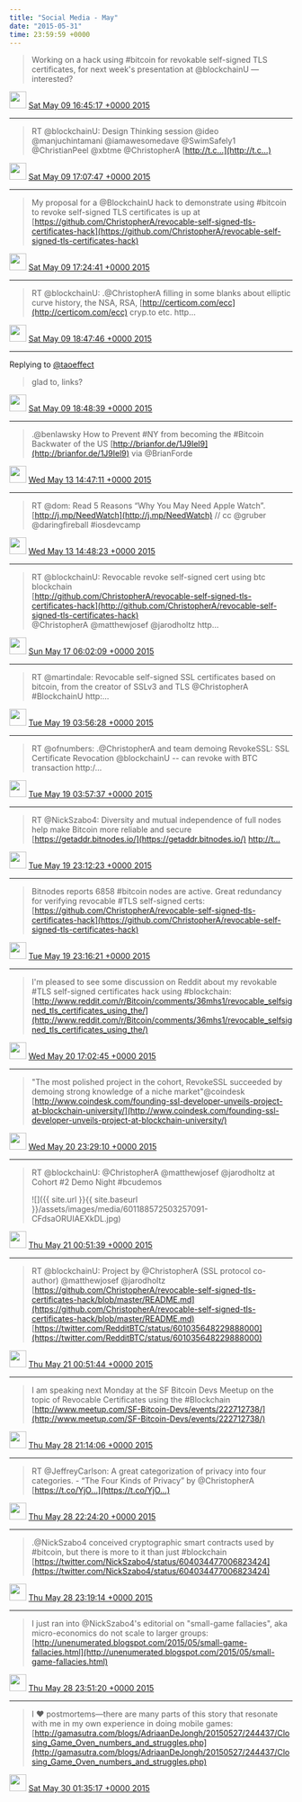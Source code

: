 ```yaml
---    
title: "Social Media - May"
date: "2015-05-31"
time: 23:59:59 +0000
---
```


> Working on a hack using #bitcoin for revokable self-signed TLS certificates, for next week's presentation at @blockchainU — interested?

<img src="{{ site.url }}{{ site.baseurl }}/assets/images/media/tweet.ico" width="30" /> [Sat May 09 16:45:17 +0000 2015](https://twitter.com/ChristopherA/status/597079905327652864)

----

> RT @blockchainU: Design Thinking session @ideo  
> @manjuchintamani @iamawesomedave @SwimSafely1 @ChristianPeel @xbtme @ChristopherA [http://t.c…](http://t.c…)

<img src="{{ site.url }}{{ site.baseurl }}/assets/images/media/tweet.ico" width="30" /> [Sat May 09 17:07:47 +0000 2015](https://twitter.com/ChristopherA/status/597085569189945344)

----

> My proposal for a @BlockchainU hack to demonstrate using #bitcoin to revoke self-signed TLS certificates is up at [https://github.com/ChristopherA/revocable-self-signed-tls-certificates-hack](https://github.com/ChristopherA/revocable-self-signed-tls-certificates-hack)

<img src="{{ site.url }}{{ site.baseurl }}/assets/images/media/tweet.ico" width="30" /> [Sat May 09 17:24:41 +0000 2015](https://twitter.com/ChristopherA/status/597089823443169281)

----

> RT @blockchainU: .@ChristopherA filling in some blanks about elliptic curve history, the NSA, RSA, [http://certicom.com/ecc](http://certicom.com/ecc) cryp.to etc. http…

<img src="{{ site.url }}{{ site.baseurl }}/assets/images/media/tweet.ico" width="30" /> [Sat May 09 18:47:46 +0000 2015](https://twitter.com/ChristopherA/status/597110729704017922)

----

Replying to [@taoeffect](https://twitter.com/taoeffect/status/597094468995579904)

> glad to, links?

<img src="{{ site.url }}{{ site.baseurl }}/assets/images/media/tweet.ico" width="30" /> [Sat May 09 18:48:39 +0000 2015](https://twitter.com/ChristopherA/status/597110953386184704)

----

> .@benlawsky How to Prevent #NY from becoming the #Bitcoin Backwater of the US [http://brianfor.de/1J9Iel9](http://brianfor.de/1J9Iel9) via @BrianForde

<img src="{{ site.url }}{{ site.baseurl }}/assets/images/media/tweet.ico" width="30" /> [Wed May 13 14:47:11 +0000 2015](https://twitter.com/ChristopherA/status/598499735230525440)

----

> RT @dom: Read 5 Reasons “Why You May Need Apple Watch”. [http://j.mp/NeedWatch](http://j.mp/NeedWatch) // cc @gruber @daringfireball #iosdevcamp

<img src="{{ site.url }}{{ site.baseurl }}/assets/images/media/tweet.ico" width="30" /> [Wed May 13 14:48:23 +0000 2015](https://twitter.com/ChristopherA/status/598500038780682240)

----

> RT @blockchainU: Revocable revoke self-signed cert using btc blockchain  
> [http://github.com/ChristopherA/revocable-self-signed-tls-certificates-hack](http://github.com/ChristopherA/revocable-self-signed-tls-certificates-hack)  
> @ChristopherA @matthewjosef @jarodholtz http…

<img src="{{ site.url }}{{ site.baseurl }}/assets/images/media/tweet.ico" width="30" /> [Sun May 17 06:02:09 +0000 2015](https://twitter.com/ChristopherA/status/599817160995639296)

----

> RT @martindale: Revocable self-signed SSL certificates based on bitcoin, from the creator of SSLv3 and TLS @ChristopherA #BlockchainU http:…

<img src="{{ site.url }}{{ site.baseurl }}/assets/images/media/tweet.ico" width="30" /> [Tue May 19 03:56:28 +0000 2015](https://twitter.com/ChristopherA/status/600510305832013824)

----

> RT @ofnumbers: .@ChristopherA and team demoing RevokeSSL: SSL Certificate Revocation @blockchainU -- can revoke with BTC transaction http:/…

<img src="{{ site.url }}{{ site.baseurl }}/assets/images/media/tweet.ico" width="30" /> [Tue May 19 03:57:37 +0000 2015](https://twitter.com/ChristopherA/status/600510597172568064)

----

> RT @NickSzabo4: Diversity and mutual independence of full nodes help make Bitcoin more reliable and secure [https://getaddr.bitnodes.io/](https://getaddr.bitnodes.io/) [http://t…](http://t…)

<img src="{{ site.url }}{{ site.baseurl }}/assets/images/media/tweet.ico" width="30" /> [Tue May 19 23:12:23 +0000 2015](https://twitter.com/ChristopherA/status/600801201140072449)

----

> Bitnodes reports 6858 #bitcoin nodes are active. Great redundancy for verifying revocable #TLS self-signed certs: [https://github.com/ChristopherA/revocable-self-signed-tls-certificates-hack](https://github.com/ChristopherA/revocable-self-signed-tls-certificates-hack)

<img src="{{ site.url }}{{ site.baseurl }}/assets/images/media/tweet.ico" width="30" /> [Tue May 19 23:16:21 +0000 2015](https://twitter.com/ChristopherA/status/600802202072944640)

----

> I'm pleased to see some discussion on Reddit about my revokable #TLS self-signed certificates hack using #blockchain: [http://www.reddit.com/r/Bitcoin/comments/36mhs1/revocable_selfsigned_tls_certificates_using_the/](http://www.reddit.com/r/Bitcoin/comments/36mhs1/revocable_selfsigned_tls_certificates_using_the/)

<img src="{{ site.url }}{{ site.baseurl }}/assets/images/media/tweet.ico" width="30" /> [Wed May 20 17:02:45 +0000 2015](https://twitter.com/ChristopherA/status/601070568327122945)

----

> "The most polished project in the cohort, RevokeSSL succeeded by demoing strong knowledge of a niche market"@coindesk [http://www.coindesk.com/founding-ssl-developer-unveils-project-at-blockchain-university/](http://www.coindesk.com/founding-ssl-developer-unveils-project-at-blockchain-university/)

<img src="{{ site.url }}{{ site.baseurl }}/assets/images/media/tweet.ico" width="30" /> [Wed May 20 23:29:10 +0000 2015](https://twitter.com/ChristopherA/status/601167811633926144)

----

> RT @blockchainU: @ChristopherA @matthewjosef @jarodholtz at Cohort #2 Demo Night #bcudemos 
> 
> ![]({{ site.url }}{{ site.baseurl }}/assets/images/media/601188572503257091-CFdsaORUIAEXkDL.jpg)

<img src="{{ site.url }}{{ site.baseurl }}/assets/images/media/tweet.ico" width="30" /> [Thu May 21 00:51:39 +0000 2015](https://twitter.com/ChristopherA/status/601188572503257091)

----

> RT @blockchainU: Project by @ChristopherA (SSL protocol co-author) @matthewjosef @jarodholtz [https://github.com/ChristopherA/revocable-self-signed-tls-certificates-hack/blob/master/README.md](https://github.com/ChristopherA/revocable-self-signed-tls-certificates-hack/blob/master/README.md) [https://twitter.com/RedditBTC/status/601035648229888000](https://twitter.com/RedditBTC/status/601035648229888000)

<img src="{{ site.url }}{{ site.baseurl }}/assets/images/media/tweet.ico" width="30" /> [Thu May 21 00:51:44 +0000 2015](https://twitter.com/ChristopherA/status/601188593567027200)

----

> I am speaking next Monday at the SF Bitcoin Devs Meetup on the topic of Revocable Certificates using the #Blockchain [http://www.meetup.com/SF-Bitcoin-Devs/events/222712738/](http://www.meetup.com/SF-Bitcoin-Devs/events/222712738/)

<img src="{{ site.url }}{{ site.baseurl }}/assets/images/media/tweet.ico" width="30" /> [Thu May 28 21:14:06 +0000 2015](https://twitter.com/ChristopherA/status/604032926754328576)

----

> RT @JeffreyCarlson: A great categorization of privacy into four categories. - “The Four Kinds of Privacy” by @ChristopherA [https://t.co/YjO…](https://t.co/YjO…)

<img src="{{ site.url }}{{ site.baseurl }}/assets/images/media/tweet.ico" width="30" /> [Thu May 28 22:24:20 +0000 2015](https://twitter.com/ChristopherA/status/604050601064824832)

----

> .@NickSzabo4 conceived cryptographic smart contracts used by #bitcoin, but there is more to it than just #blockchain [https://twitter.com/NickSzabo4/status/604034477006823424](https://twitter.com/NickSzabo4/status/604034477006823424)

<img src="{{ site.url }}{{ site.baseurl }}/assets/images/media/tweet.ico" width="30" /> [Thu May 28 23:19:14 +0000 2015](https://twitter.com/ChristopherA/status/604064414828908544)

----

> I just ran into @NickSzabo4's editorial on "small-game fallacies", aka micro-economics do not scale to larger groups: [http://unenumerated.blogspot.com/2015/05/small-game-fallacies.html](http://unenumerated.blogspot.com/2015/05/small-game-fallacies.html)

<img src="{{ site.url }}{{ site.baseurl }}/assets/images/media/tweet.ico" width="30" /> [Thu May 28 23:51:20 +0000 2015](https://twitter.com/ChristopherA/status/604072493884682240)

----

> I ❤ postmortems—there are many parts of this story that resonate with me in my own experience in doing mobile games: [http://gamasutra.com/blogs/AdriaanDeJongh/20150527/244437/Closing_Game_Oven_numbers_and_struggles.php](http://gamasutra.com/blogs/AdriaanDeJongh/20150527/244437/Closing_Game_Oven_numbers_and_struggles.php)

<img src="{{ site.url }}{{ site.baseurl }}/assets/images/media/tweet.ico" width="30" /> [Sat May 30 01:35:17 +0000 2015](https://twitter.com/ChristopherA/status/604461043025199104)
